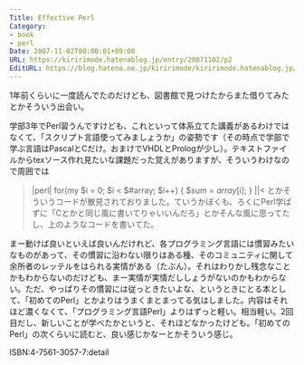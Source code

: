 ```yaml
---
Title: Effective Perl
Category:
- book
- perl
Date: 2007-11-02T00:00:01+09:00
URL: https://kiririmode.hatenablog.jp/entry/20071102/p2
EditURL: https://blog.hatena.ne.jp/kiririmode/kiririmode.hatenablog.jp/atom/entry/8454420450078216368
---
```


1年前くらいに一度読んでたのだけども、図書館で見つけたからまた借りてみたとかそういう出会い。


学部3年でPerl習うんですけども、これといって体系立てた講義があるわけではなくて、「スクリプト言語使ってみましょうか」の姿勢です（その時点で学部で学ぶ言語はPascalとCだけ。おまけでVHDLとPrologが少し）。テキストファイルからtexソース作れ見たいな課題だった覚えがありますが、そういうわけなので周囲では
>|perl|
for(my $i = 0; $i < $#array; $i++) {
    $sum = $array[$i];
}
||<
とかそういうコードが散見されておりました。ていうかぼくも、ろくにPerl学ばずに「Cとかと同じ風に書いてりゃいいんだろ」とかそんな風に思ってたし、上のようなコードを書いてた。


まー動けば良いといえば良いんだけれど、各プログラミング言語には慣習みたいなものがあって、その慣習に沿わない限りはある種、そのコミュニティに関して余所者のレッテルをはられる実情がある（たぶん）。それはわりかし残念なことかもわからないのだけども、まー実情が実情だししょうがないのかもわからない。ただ、やっぱりその慣習には従っときたいよな、というときにとる本として、「初めてのPerl」とかよりはうまくまとまってる気はしました。内容はそれほど濃くなくて、「プログラミング言語Perl」よりはずっと軽い。相当軽い。2回目だし、新しいことが学べたかというと、それほどなかったけども。「初めてのPerl」の次くらいに読むと、良い感じかなーとかそういう感じ。


ISBN:4-7561-3057-7:detail
